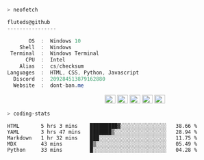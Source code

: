 ```zsh
> neofetch
```

<!--align="left" src="https://github.com/fluteds.png" alt="logo.png" width="200"/>-->

```csharp
fluteds@github
----------------

       OS  :  Windows 10
    Shell  :  Windows
 Terminal  :  Windows Terminal
      CPU  :  Intel
    Alias  :  cs/checksum
Languages  :  HTML, CSS, Python, Javascript
  Discord  :  209284513879162880
  Website  :  dont-ban.me
```

<p align="left">
  &nbsp; &nbsp; &nbsp; &nbsp; &nbsp;&nbsp; &nbsp; &nbsp; &nbsp; &nbsp;&nbsp; &nbsp; &nbsp; &nbsp; &nbsp; &nbsp; &nbsp; &nbsp; &nbsp; &nbsp; &nbsp;&nbsp; &nbsp; &nbsp; &nbsp; &nbsp;&nbsp; &nbsp; &nbsp; &nbsp; &nbsp;
  <img alt="#474342" src="https://via.placeholder.com/15/ADBAC7/000000?text=+" width="25" height="20" />
  <img alt="#fbedf6" src="https://via.placeholder.com/15/6CB6FF/000000?text=+" width="25" height="20" />
  <img alt="#c9594d" src="https://via.placeholder.com/15/F47067/000000?text=+" width="25" height="20" />
  <img alt="#f8b9b2" src="https://via.placeholder.com/15/DCBDFB/000000?text=+" width="25" height="20" />
  <img alt="#f8b9b2" src="https://via.placeholder.com/15/57ab5a/000000?text=+" width="25" height="20" />
</p>

```zsh
> coding-stats
```

<!--START_SECTION:waka-->
```text
HTML       5 hrs 3 mins    █████████▓░░░░░░░░░░░░░░░   38.66 % 
YAML       3 hrs 47 mins   ███████▒░░░░░░░░░░░░░░░░░   28.94 % 
Markdown   1 hr 32 mins    ███░░░░░░░░░░░░░░░░░░░░░░   11.75 % 
MDX        43 mins         █▒░░░░░░░░░░░░░░░░░░░░░░░   05.49 % 
Python     33 mins         █░░░░░░░░░░░░░░░░░░░░░░░░   04.28 % 
```
<!--END_SECTION:waka-->
